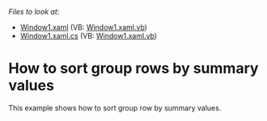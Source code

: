 <!-- default file list -->
*Files to look at*:

* [Window1.xaml](./CS/DXSample_SortGroupsBySummary/Window1.xaml) (VB: [Window1.xaml.vb](./VB/DXSample_SortGroupsBySummary/Window1.xaml.vb))
* [Window1.xaml.cs](./CS/DXSample_SortGroupsBySummary/Window1.xaml.cs) (VB: [Window1.xaml.vb](./VB/DXSample_SortGroupsBySummary/Window1.xaml.vb))
<!-- default file list end -->
# How to sort group rows by summary values


<p>This example shows how to sort group row by summary values.</p>

<br/>


